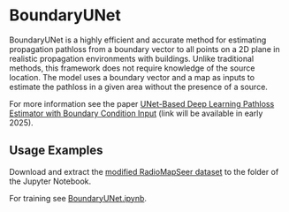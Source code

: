 # BoundaryUNet
BoundaryUNet is a highly efficient and accurate method for estimating propagation pathloss from a boundary vector to all points on a 2D plane in realistic propagation environments with buildings. Unlike traditional methods, this framework does not require knowledge of the source location. The model uses a boundary vector and a map as inputs to estimate the pathloss in a given area without the presence of a source. 

For more information see the paper [UNet-Based Deep Learning Pathloss Estimator with Boundary Condition Input](https://link.pdf) (link will be available in early 2025).



## Usage Examples

Download and extract the [modified RadioMapSeer dataset](https://drive.google.com/file/d/1I19xK5nPC6H7XolefNrK-_WQgOS44Xlh/view?usp=sharing) to the folder of the Jupyter Notebook.

For training see [BoundaryUNet.ipynb](/BoundaryUNet.ipynb).
